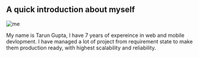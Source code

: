 ## A quick introduction about myself

![me]({{site.baseurl}}/5405211.jpeg)

My name is Tarun Gupta, I have 7 years of expereince in web and mobile devlopment. I have managed a lot of project from requirement state to make them production ready, with highest scalability and reliability. 


